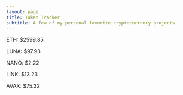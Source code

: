```yaml
---
layout: page
title: Token Tracker
subtitle: A few of my personal favorite cryptocurrency projects.
---
```


<!--BEGINCRYPTOINPUT-->
ETH: $2599.85

LUNA: $97.93

NANO: $2.22

LINK: $13.23

AVAX: $75.32

<!--ENDCRYPTOINPUT-->
